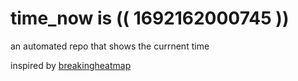 # time_now is (( 1692162000745 ))

an automated repo that shows the currnent time

inspired by [breakingheatmap](https://github.com/breakingheatmap/breakingheatmap)